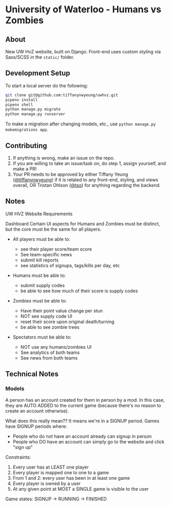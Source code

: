 # University of Waterloo - Humans vs Zombies

## About

New UW HvZ website, built on Django. Front-end uses custom styling via Sass/SCSS in the `static/` folder.

## Development Setup

To start a local server do the following:
```bash
git clone git@github.com:tiffanynwyeung/uwhvz.git
pipenv install
pipenv shell
python manage.py migrate
python manage.py runserver
```

To make a migration after changing models, etc., use `python manage.py makemigrations app`.

## Contributing

1. If anything is wrong, make an issue on the repo. 
2. If you are willing to take an issue/task on, do step 1, assign yourself, and make a PR!
3. Your PR needs to be approved by either Tiffany Yeung ([@tiffanynwyeung](https://github.com/tiffanynwyeung)) if it is related to any front-end, styling, and views overall, OR Tristan Ohlson ([@tso](https://github.com/tso)) for anything regarding the backend. 

## Notes

UW HVZ Website Requirements

Dashboard
Certain UI aspects for Humans and Zombies must be distinct, but the core must be the same for all players. 

- All players must be able to:
  - see their player score/team score
  - See team-specific news
  - submit kill reports
  - see statistics of signups, tags/kills per day, etc

- Humans must be able to:
  - submit supply codes
  - be able to see how much of their score is supply codes

- Zombies must be able to:
  - Have their point value change per stun
  - NOT see supply code UI
  - reset their score upon original death/turning
  - be able to see zombie trees

- Spectators must be able to:
  - NOT use any humans/zombies UI
  - See analytics of both teams
  - See news from both teams

## Technical Notes

### Models

A person has an account created for them in person by a mod. In this case, they
are AUTO ADDED to the current game (because there's no reason to create an 
account otherwise).

What does this really mean?? It means we're in a SIGNUP period. Games have
SIGNUP periods where:
- People who do not have an account already can signup in person
- People who DO have an account can simply go to the website and click "sign up"

Constraints:
1. Every user has at LEAST one player
2. Every player is mapped one to one to a game
3. From 1 and 2: every user has been in at least one game
4. Every player is owned by a user
5. At any given point at MOST a SINGLE game is visible to the user

Game states: SIGNUP -> RUNNING -> FINISHED

